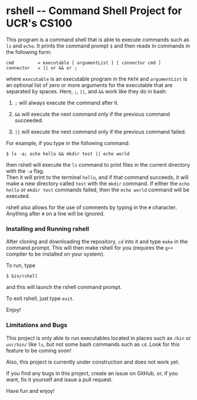 # rshell -- Command Shell Project for UCR's CS100

This program is a command shell that is able to execute commands such as `ls` and `echo`.  It prints the command prompt `$` and then reads in commands in the following form:
```
cmd         = executable [ argumentList ] [ connector cmd ]
connector   = || or && or ;
```
where `executable` is an executable program in the `PATH` and `argumentList` is an optional list of zero or more arguments for the executable that are separated by spaces.
Here, `;`, `||`, and `&&` work like they do in bash:

1. `;` will always execute the command after it.

2. `&&` will execute the next command only if the previous command succeeded.

3. `||` will execute the next command only if the previous command failed.

For example, if you type in the following command:
```
$ ls -a; echo hello && mkdir test || echo world
```
then rshell will execute the `ls` command to print files in the current directory with the `-a` flag.  
Then it will print to the terminal `hello`, and if that command succeeds, it will make a new directory called `test` with the `mkdir` command.
If either the `echo hello` or `mkdir test` commands failed, then the `echo world` command will be executed.

rshell also allows for the use of comments by typing in the `#` character.
Anything after `#` on a line will be ignored.

### Installing and Running rshell

After cloning and downloading the repository, `cd` into it and type `make` in the command prompt. This will then make rshell for you (requires the `g++` compiler to be installed on your system).

To run, type
```
$ bin/rshell
```
and this will launch the rshell command prompt.

To exit rshell, just type `exit`.

 Enjoy!

### Limitations and Bugs

This project is only able to run executables located in places such as `/bin` or `usr/bin/` like `ls`, but not some bash commands such as `cd`.
Look for this feature to be coming soon!

Also, this project is currently under construction and does not work yet.

If you find any bugs in this project, create an issue on GitHub, or, if you want, fix it yourself and issue a pull request.

Have fun and enjoy!
